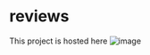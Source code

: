 # reviews

This project is hosted here 
![image](https://user-images.githubusercontent.com/93845260/183501129-12c94414-2c0a-443e-80b0-bbb491501f0a.png)
